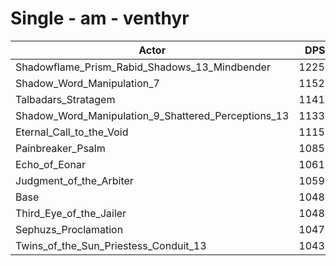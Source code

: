 # Single - am - venthyr
| Actor | DPS | Increase |
|---|:---:|:---:|
|Shadowflame_Prism_Rabid_Shadows_13_Mindbender|12256|16.95%|
|Shadow_Word_Manipulation_7|11527|9.99%|
|Talbadars_Stratagem|11418|8.94%|
|Shadow_Word_Manipulation_9_Shattered_Perceptions_13|11333|8.14%|
|Eternal_Call_to_the_Void|11155|6.44%|
|Painbreaker_Psalm|10856|3.58%|
|Echo_of_Eonar|10618|1.31%|
|Judgment_of_the_Arbiter|10599|1.13%|
|Base|10480|0.00%|
|Third_Eye_of_the_Jailer|10480|-0.01%|
|Sephuzs_Proclamation|10479|-0.01%|
|Twins_of_the_Sun_Priestess_Conduit_13|10438|-0.41%|
